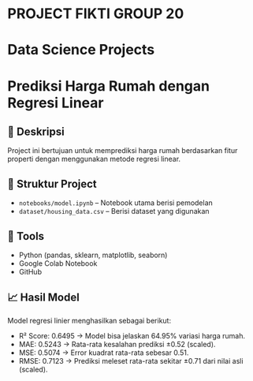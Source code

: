 # PROJECT FIKTI GROUP 20
# Data Science Projects
# Prediksi Harga Rumah dengan Regresi Linear

## 📌 Deskripsi
Project ini bertujuan untuk memprediksi harga rumah berdasarkan fitur properti dengan menggunakan metode regresi linear.

## 📁 Struktur Project
- `notebooks/model.ipynb` – Notebook utama berisi pemodelan
- `dataset/housing_data.csv` – Berisi dataset yang digunakan

## 🧰 Tools
- Python (pandas, sklearn, matplotlib, seaborn)
- Google Colab Notebook
- GitHub

## 📈 Hasil Model
Model regresi linier menghasilkan sebagai berikut:
* R² Score: 0.6495 → Model bisa jelaskan 64.95% variasi harga rumah.
* MAE: 0.5243 → Rata-rata kesalahan prediksi ±0.52 (scaled).
* MSE: 0.5074 → Error kuadrat rata-rata sebesar 0.51.
* RMSE: 0.7123 → Prediksi meleset rata-rata sekitar ±0.71 dari nilai asli (scaled).